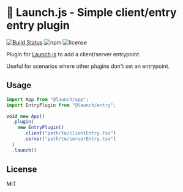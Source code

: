 # 🚀 Launch.js - Simple client/entry entry plugin

[![Build Status](https://travis-ci.org/launchjs/app.svg?branch=master)](https://travis-ci.org/launchjs/entry) ![npm](https://img.shields.io/npm/dt/@launch/entry.svg?style=flat-square) ![license](https://img.shields.io/github/license/launchjs/entry.svg?style=flat-square)

Plugin for [Launch.js](https://github.com/launchjs/app) to add a client/server entrypoint.

Useful for scenarios where other plugins don't set an entrypoint.

## Usage

```ts
import App from "@launch/app";
import EntryPlugin from "@launch/entry";

void new App()
  .plugin(
    new EntryPlugin()
      .client("path/to/clientEntry.tsx")
      .server("path/to/serverEntry.tsx")
  )
  .launch()
```

## License

MIT